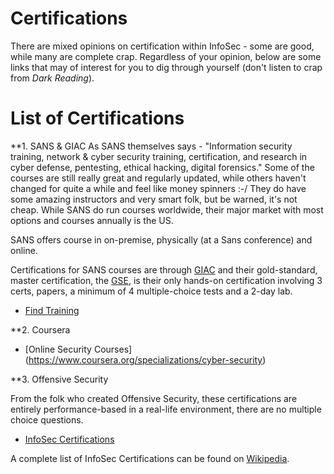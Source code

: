 # Certifications

There are mixed opinions on certification within InfoSec - some are good, while many are complete crap. Regardless of your opinion, below are some links that may of interest for you to dig through yourself (don't listen to crap from _Dark Reading_).

# List of Certifications
**1. SANS & GIAC
As SANS themselves says - "Information security training, network & cyber security training, certification, and research in cyber defense, pentesting, ethical hacking, digital forensics." Some of the courses are still really great and regularly updated, while others haven't changed for quite a while and feel like money spinners :-/ They do have some amazing instructors and very smart folk, but be warned, it's not cheap. While SANS do run courses worldwide, their major market with most options and courses annually is the US.

SANS offers course in on-premise, physically (at a Sans conference) and online.

Certifications for SANS courses are through [GIAC](https://www.giac.org) and their gold-standard, master certification, the [GSE](http://www.giac.org/certification/security-expert-gse), is their only hands-on certification involving 3 certs, papers, a minimum of 4 multiple-choice tests and a 2-day lab.

* [Find Training](https://www.sans.org/find-training)

**2. Coursera

* [Online Security Courses] (https://www.coursera.org/specializations/cyber-security)

**3. Offensive Security

From the folk who created Offensive Security, these certifications are entirely performance-based in a real-life environment, there are no multiple choice questions.

* [InfoSec Certifications](https://www.offensive-security.com/information-security-certifications/)

A complete list of InfoSec Certifications can be found on [Wikipedia](https://en.wikipedia.org/wiki/List_of_Computer_Security_Certifications).
